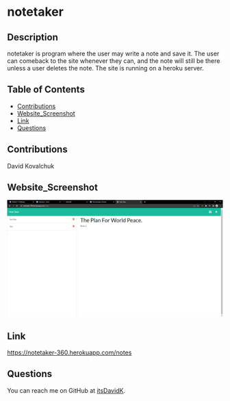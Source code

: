 
# notetaker
## Description
    
notetaker is program where the user may write a note and save it. The user can comeback to the site whenever they can, and the note will still be there unless a user deletes the note. The site is running on a heroku server.
## Table of Contents
- [Contributions](#contributions) 
- [Website_Screenshot](#Website_Screenshot)
- [Link](#Link)
- [Questions](#questions) 
## Contributions

David Kovalchuk

## Website_Screenshot
<img src="./public/assets/screenshots/screenshot.png">

## Link
https://notetaker-360.herokuapp.com/notes

## Questions
You can reach me on GitHub at [itsDavidK](https://github.com/itsDavidK).
